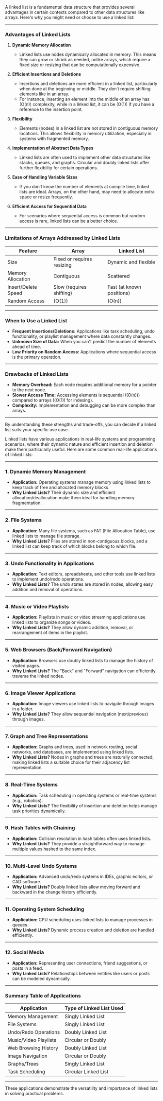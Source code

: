 A linked list is a fundamental data structure that provides several advantages in certain contexts compared to other data structures like arrays. Here's why you might need or choose to use a linked list:

---

### **Advantages of Linked Lists**

1. **Dynamic Memory Allocation**
   - Linked lists use nodes dynamically allocated in memory. This means they can grow or shrink as needed, unlike arrays, which require a fixed size or resizing that can be computationally expensive.

2. **Efficient Insertions and Deletions**
   - Insertions and deletions are more efficient in a linked list, particularly when done at the beginning or middle. They don’t require shifting elements like in an array.
   - For instance, inserting an element into the middle of an array has \(O(n)\) complexity, while in a linked list, it can be \(O(1)\) if you have a reference to the insertion point.

3. **Flexibility**
   - Elements (nodes) in a linked list are not stored in contiguous memory locations. This allows flexibility in memory utilization, especially in systems with fragmented memory.

4. **Implementation of Abstract Data Types**
   - Linked lists are often used to implement other data structures like stacks, queues, and graphs. Circular and doubly linked lists offer further flexibility for certain operations.

5. **Ease of Handling Variable Sizes**
   - If you don’t know the number of elements at compile time, linked lists are ideal. Arrays, on the other hand, may need to allocate extra space or resize frequently.

6. **Efficient Access for Sequential Data**
   - For scenarios where sequential access is common but random access is rare, linked lists can be a better choice.

---

### **Limitations of Arrays Addressed by Linked Lists**

| **Feature**          | **Array**                | **Linked List**          |
|-----------------------|--------------------------|--------------------------|
| Size                 | Fixed or requires resizing | Dynamic and flexible     |
| Memory Allocation    | Contiguous               | Scattered               |
| Insert/Delete Speed  | Slow (requires shifting) | Fast (at known positions)|
| Random Access        | \(O(1)\)                 | \(O(n)\)                 |

---

### **When to Use a Linked List**
- **Frequent Insertions/Deletions:** Applications like task scheduling, undo functionality, or playlist management where data constantly changes.
- **Unknown Size of Data:** When you can't predict the number of elements ahead of time.
- **Low Priority on Random Access:** Applications where sequential access is the primary operation.

---

### **Drawbacks of Linked Lists**
- **Memory Overhead:** Each node requires additional memory for a pointer to the next node.
- **Slower Access Time:** Accessing elements is sequential (\(O(n)\)) compared to arrays (\(O(1)\) for indexing).
- **Complexity:** Implementation and debugging can be more complex than arrays.

---

By understanding these strengths and trade-offs, you can decide if a linked list suits your specific use case.


Linked lists have various applications in real-life systems and programming scenarios, where their dynamic nature and efficient insertion and deletion make them particularly useful. Here are some common real-life applications of linked lists:

---

### **1. Dynamic Memory Management**
- **Application:** Operating systems manage memory using linked lists to keep track of free and allocated memory blocks.
- **Why Linked Lists?** Their dynamic size and efficient allocation/deallocation make them ideal for handling memory fragmentation.

---

### **2. File Systems**
- **Application:** Many file systems, such as FAT (File Allocation Table), use linked lists to manage file storage.
- **Why Linked Lists?** Files are stored in non-contiguous blocks, and a linked list can keep track of which blocks belong to which file.

---

### **3. Undo Functionality in Applications**
- **Application:** Text editors, spreadsheets, and other tools use linked lists to implement undo/redo operations.
- **Why Linked Lists?** The undo states are stored in nodes, allowing easy addition and removal of operations.

---

### **4. Music or Video Playlists**
- **Application:** Playlists in music or video streaming applications use linked lists to organize songs or videos.
- **Why Linked Lists?** They allow dynamic addition, removal, or rearrangement of items in the playlist.

---

### **5. Web Browsers (Back/Forward Navigation)**
- **Application:** Browsers use doubly linked lists to manage the history of visited pages.
- **Why Linked Lists?** The "Back" and "Forward" navigation can efficiently traverse the linked nodes.

---

### **6. Image Viewer Applications**
- **Application:** Image viewers use linked lists to navigate through images in a folder.
- **Why Linked Lists?** They allow sequential navigation (next/previous) through images.

---

### **7. Graph and Tree Representations**
- **Application:** Graphs and trees, used in network routing, social networks, and databases, are implemented using linked lists.
- **Why Linked Lists?** Nodes in graphs and trees are naturally connected, making linked lists a suitable choice for their adjacency list representation.

---

### **8. Real-Time Systems**
- **Application:** Task scheduling in operating systems or real-time systems (e.g., robotics).
- **Why Linked Lists?** The flexibility of insertion and deletion helps manage task priorities dynamically.

---

### **9. Hash Tables with Chaining**
- **Application:** Collision resolution in hash tables often uses linked lists.
- **Why Linked Lists?** They provide a straightforward way to manage multiple values hashed to the same index.

---

### **10. Multi-Level Undo Systems**
- **Application:** Advanced undo/redo systems in IDEs, graphic editors, or CAD software.
- **Why Linked Lists?** Doubly linked lists allow moving forward and backward in the change history efficiently.

---

### **11. Operating System Scheduling**
- **Application:** CPU scheduling uses linked lists to manage processes in queues.
- **Why Linked Lists?** Dynamic process creation and deletion are handled efficiently.

---

### **12. Social Media**
- **Application:** Representing user connections, friend suggestions, or posts in a feed.
- **Why Linked Lists?** Relationships between entities like users or posts can be modeled dynamically.

---

### **Summary Table of Applications**

| **Application**        | **Type of Linked List Used** |
|-------------------------|-----------------------------|
| Memory Management       | Singly Linked List         |
| File Systems            | Singly Linked List         |
| Undo/Redo Operations    | Doubly Linked List         |
| Music/Video Playlists   | Circular or Doubly         |
| Web Browsing History    | Doubly Linked List         |
| Image Navigation        | Circular or Doubly         |
| Graphs/Trees            | Singly Linked List         |
| Task Scheduling         | Circular Linked List       |

---

These applications demonstrate the versatility and importance of linked lists in solving practical problems.

